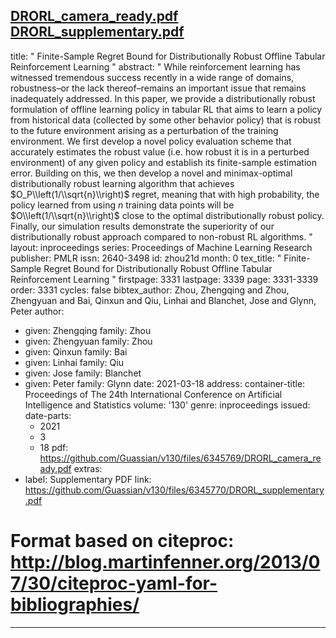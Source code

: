 [DRORL_camera_ready.pdf](https://github.com/Guassian/v130/files/6345769/DRORL_camera_ready.pdf)
[DRORL_supplementary.pdf](https://github.com/Guassian/v130/files/6345770/DRORL_supplementary.pdf)
---
title: " Finite-Sample Regret Bound for Distributionally Robust Offline Tabular Reinforcement
  Learning "
abstract: " While reinforcement learning has witnessed tremendous success recently
  in a wide range of domains, robustness–or the lack thereof–remains an important
  issue that remains inadequately addressed. In this paper, we provide a distributionally
  robust formulation of offline learning policy in tabular RL that aims to learn a
  policy from historical data (collected by some other behavior policy) that is robust
  to the future environment arising as a perturbation of the training environment.
  We first develop a novel policy evaluation scheme that accurately estimates the
  robust value (i.e. how robust it is in a perturbed environment) of any given policy
  and establish its finite-sample estimation error. Building on this, we then develop
  a novel and minimax-optimal distributionally robust learning algorithm that achieves
  $O_P\\left(1/\\sqrt{n}\\right)$ regret, meaning that with high probability, the
  policy learned from using $n$ training data points will be $O\\left(1/\\sqrt{n}\\right)$
  close to the optimal distributionally robust policy. Finally, our simulation results
  demonstrate the superiority of our distributionally robust approach compared to
  non-robust RL algorithms. "
layout: inproceedings
series: Proceedings of Machine Learning Research
publisher: PMLR
issn: 2640-3498
id: zhou21d
month: 0
tex_title: " Finite-Sample Regret Bound for Distributionally Robust Offline Tabular
  Reinforcement Learning "
firstpage: 3331
lastpage: 3339
page: 3331-3339
order: 3331
cycles: false
bibtex_author: Zhou, Zhengqing and Zhou, Zhengyuan and Bai, Qinxun and Qiu, Linhai
  and Blanchet, Jose and Glynn, Peter
author:
- given: Zhengqing
  family: Zhou
- given: Zhengyuan
  family: Zhou
- given: Qinxun
  family: Bai
- given: Linhai
  family: Qiu
- given: Jose
  family: Blanchet
- given: Peter
  family: Glynn
date: 2021-03-18
address:
container-title: Proceedings of The 24th International Conference on Artificial Intelligence
  and Statistics
volume: '130'
genre: inproceedings
issued:
  date-parts:
  - 2021
  - 3
  - 18
pdf: https://github.com/Guassian/v130/files/6345769/DRORL_camera_ready.pdf
extras:
- label: Supplementary PDF
  link: https://github.com/Guassian/v130/files/6345770/DRORL_supplementary.pdf
# Format based on citeproc: http://blog.martinfenner.org/2013/07/30/citeproc-yaml-for-bibliographies/
---
